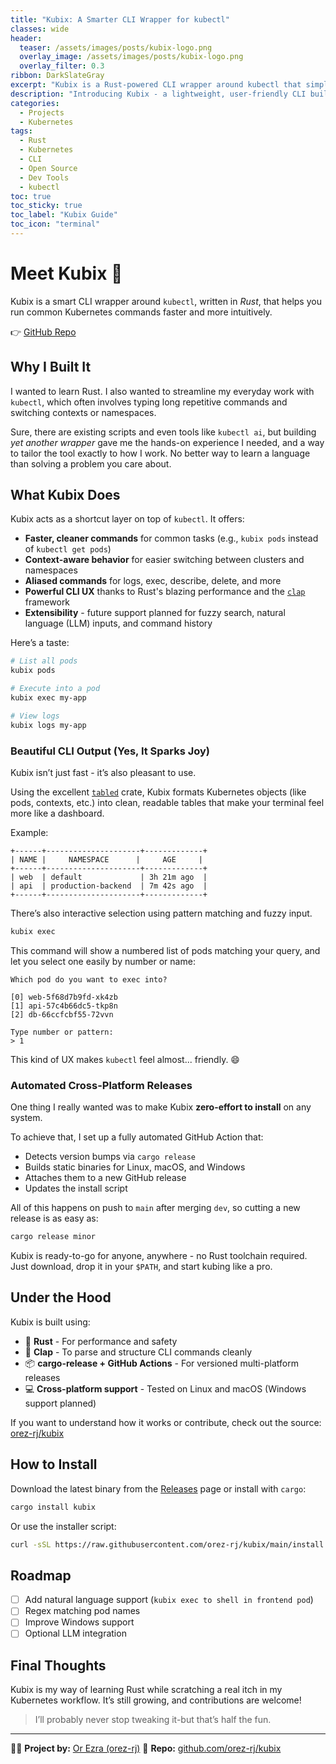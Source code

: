 ```yaml
---
title: "Kubix: A Smarter CLI Wrapper for kubectl"
classes: wide
header:
  teaser: /assets/images/posts/kubix-logo.png
  overlay_image: /assets/images/posts/kubix-logo.png
  overlay_filter: 0.3
ribbon: DarkSlateGray
excerpt: "Kubix is a Rust-powered CLI wrapper around kubectl that simplifies your Kubernetes workflow with smart aliases and powerful UX."
description: "Introducing Kubix - a lightweight, user-friendly CLI built in Rust to boost kubectl productivity. Learn why and how it was built, and how to use it."
categories:
  - Projects
  - Kubernetes
tags:
  - Rust
  - Kubernetes
  - CLI
  - Open Source
  - Dev Tools
  - kubectl
toc: true
toc_sticky: true
toc_label: "Kubix Guide"
toc_icon: "terminal"
---
```


# Meet Kubix 🧩

Kubix is a smart CLI wrapper around `kubectl`, written in *Rust*, that helps you run common Kubernetes commands faster and more intuitively.

👉 [GitHub Repo](https://github.com/orez-rj/kubix/tree/main)

## Why I Built It

I wanted to learn Rust. I also wanted to streamline my everyday work with `kubectl`, which often involves typing long repetitive commands and switching contexts or namespaces.

Sure, there are existing scripts and even tools like `kubectl ai`, but building *yet another wrapper* gave me the hands-on experience I needed, and a way to tailor the tool exactly to how I work. No better way to learn a language than solving a problem you care about.

## What Kubix Does

Kubix acts as a shortcut layer on top of `kubectl`. It offers:

- **Faster, cleaner commands** for common tasks (e.g., `kubix pods` instead of `kubectl get pods`)
- **Context-aware behavior** for easier switching between clusters and namespaces
- **Aliased commands** for logs, exec, describe, delete, and more
- **Powerful CLI UX** thanks to Rust's blazing performance and the [`clap`](https://docs.rs/clap/latest/clap/) framework
- **Extensibility** - future support planned for fuzzy search, natural language (LLM) inputs, and command history

Here’s a taste:

```bash
# List all pods
kubix pods

# Execute into a pod
kubix exec my-app

# View logs
kubix logs my-app
```

### Beautiful CLI Output (Yes, It Sparks Joy)

Kubix isn’t just fast - it’s also pleasant to use.

Using the excellent [`tabled`](https://docs.rs/tabled/) crate, Kubix formats Kubernetes objects (like pods, contexts, etc.) into clean, readable tables that make your terminal feel more like a dashboard.

Example:

```text
+------+---------------------+-------------+
| NAME |     NAMESPACE      |     AGE     |
+------+---------------------+-------------+
| web  | default             | 3h 21m ago  |
| api  | production-backend  | 7m 42s ago  |
+------+---------------------+-------------+
```

There’s also interactive selection using pattern matching and fuzzy input.

```bash
kubix exec
```

This command will show a numbered list of pods matching your query, and let you select one easily by number or name:

```text
Which pod do you want to exec into?

[0] web-5f68d7b9fd-xk4zb
[1] api-57c4b66dc5-tkp8n
[2] db-66ccfcbf55-72vvn

Type number or pattern:
> 1
```

This kind of UX makes `kubectl` feel almost... friendly. 😄

### Automated Cross-Platform Releases

One thing I really wanted was to make Kubix **zero-effort to install** on any system.

To achieve that, I set up a fully automated GitHub Action that:

* Detects version bumps via `cargo release`
* Builds static binaries for Linux, macOS, and Windows
* Attaches them to a new GitHub release
* Updates the install script

All of this happens on push to `main` after merging `dev`, so cutting a new release is as easy as:

```bash
cargo release minor
```

Kubix is ready-to-go for anyone, anywhere - no Rust toolchain required. Just download, drop it in your `$PATH`, and start kubing like a pro.

## Under the Hood

Kubix is built using:

* 🦀 **Rust** - For performance and safety
* 🧼 **Clap** - To parse and structure CLI commands cleanly
* 📦 **cargo-release + GitHub Actions** - For versioned multi-platform releases
* 💻 **Cross-platform support** - Tested on Linux and macOS (Windows support planned)

If you want to understand how it works or contribute, check out the source: [orez-rj/kubix](https://github.com/orez-rj/kubix)

## How to Install

Download the latest binary from the [Releases](https://github.com/orez-rj/kubix/releases) page or install with `cargo`:

```bash
cargo install kubix
```

Or use the installer script:

```bash
curl -sSL https://raw.githubusercontent.com/orez-rj/kubix/main/install.sh | bash
```

## Roadmap

* [ ] Add natural language support (`kubix exec to shell in frontend pod`)
* [ ] Regex matching pod names
* [ ] Improve Windows support
* [ ] Optional LLM integration

## Final Thoughts

Kubix is my way of learning Rust while scratching a real itch in my Kubernetes workflow. It’s still growing, and contributions are welcome!

> I’ll probably never stop tweaking it-but that’s half the fun.

---

🧑‍💻 **Project by:** [Or Ezra (orez-rj)](https://github.com/orez-rj)
📁 **Repo:** [github.com/orez-rj/kubix](https://github.com/orez-rj/kubix)
